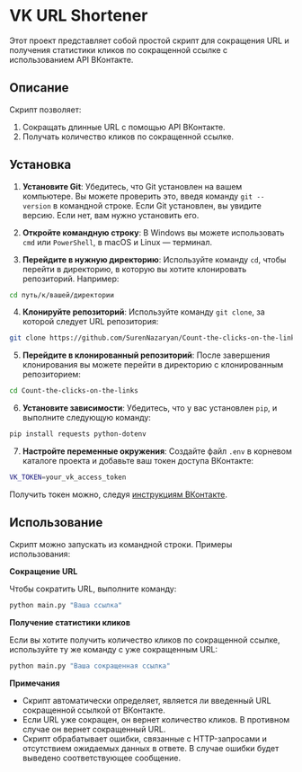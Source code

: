 # VK URL Shortener
Этот проект представляет собой простой скрипт для сокращения URL и получения статистики кликов по сокращенной ссылке с использованием API ВКонтакте.

## Описание
Скрипт позволяет:

1. Сокращать длинные URL с помощью API ВКонтакте.
2. Получать количество кликов по сокращенной ссылке.

## Установка
1. **Установите Git**: Убедитесь, что Git установлен на вашем компьютере. Вы можете проверить это, введя команду `git --version` в командной строке. Если Git установлен, вы увидите версию. Если нет, вам нужно установить его.

2. **Откройте командную строку**: В Windows вы можете использовать `cmd` или `PowerShell`, в macOS и Linux — терминал.

3. **Перейдите в нужную директорию**: Используйте команду `cd`, чтобы перейти в директорию, в которую вы хотите клонировать репозиторий. Например:
```bash
cd путь/к/вашей/директории
```

4. **Клонируйте репозиторий**: Используйте команду `git clone`, за которой следует URL репозитория:
```bash
git clone https://github.com/SurenNazaryan/Count-the-clicks-on-the-links
```

5. **Перейдите в клонированный репозиторий**: После завершения клонирования вы можете перейти в директорию с клонированным репозиторием:
```bash
cd Count-the-clicks-on-the-links
```

6. **Установите зависимости**: Убедитесь, что у вас установлен `pip`, и выполните следующую команду:
```bash
pip install requests python-dotenv
```

7. **Настройте переменные окружения**: Создайте файл `.env` в корневом каталоге проекта и добавьте ваш токен доступа ВКонтакте:
```bash
VK_TOKEN=your_vk_access_token
```
Получить токен можно, следуя [инструкциям ВКонтакте](https://dev.vk.com/ru/api/access-token/getting-started?ref=old_portal).

## Использование
Скрипт можно запускать из командной строки. Примеры использования:

**Сокращение URL**

Чтобы сократить URL, выполните команду:
```bash
python main.py "Ваша ссылка"
```
**Получение статистики кликов**

Если вы хотите получить количество кликов по сокращенной ссылке, используйте ту же команду с уже сокращенным URL:
```bash
python main.py "Ваша сокращенная ссылка"
```
**Примечания**
- Скрипт автоматически определяет, является ли введенный URL сокращенной ссылкой от ВКонтакте.
- Если URL уже сокращен, он вернет количество кликов. В противном случае он вернет сокращенный URL.
- Скрипт обрабатывает ошибки, связанные с HTTP-запросами и отсутствием ожидаемых данных в ответе. В случае ошибки будет выведено соответствующее сообщение.
